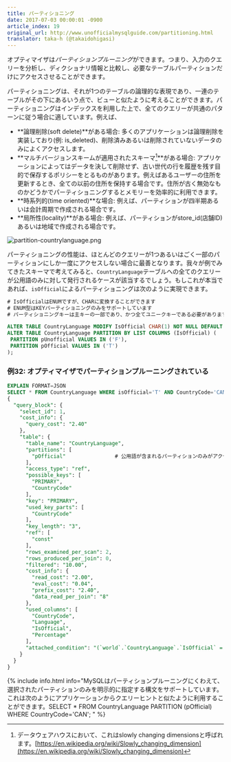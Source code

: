 ```yaml
---
title: パーティショニング
date: 2017-07-03 00:00:01 -0900
article_index: 19
original_url: http://www.unofficialmysqlguide.com/partitioning.html
translator: taka-h (@takaidohigasi)
---
```


オプティマイザは*パーティションプルーニング*ができます。つまり、入力のクエリーを分析し、ディクショナリ情報と比較し、必要なテーブルパーティションだけにアクセスさせることができます。

パーティショニングは、それが1つのテーブルの論理的な表現であり、一連のテーブルがその下にあるいう点で、ビューと似たように考えることができます。パーティショニングはインデックスを利用した上で、全てのクエリーが共通のパターンに従う場合に適しています。例えば、

* **論理削除(soft delete)**がある場合: 多くのアプリケーションは論理削除を実装しており(例: is\_deleted)、削除済みあるいは削除されていないデータのみによくアクセスします。
* **マルチバージョンスキームが適用されたスキーマ[^1]**がある場合:  アプリケーションによってはデータを決して削除せず、古い世代の行を履歴を残す目的で保存するポリシーをとるものがあります。例えばあるユーザーの住所を更新するとき、全ての以前の住所を保持する場合です。住所が古く無効なものかどうかでパーティショニングするとメモリーを効率的に利用できます。
* **時系列的(time oriented)**な場合: 例えば、パーティションが四半期あるいは会計周期で作成される場合です。
* **局所性(locality)**がある場合: 例えば、パーティションがstore\_id(店舗ID)あるいは地域で作成される場合です。

![partition-countrylanguage.png](http://www.unofficialmysqlguide.com/_images/partition-countrylanguage.png)

パーティショニングの性能は、ほとんどのクエリーが1つあるいはごく一部のパーティションにしか一度にアクセスしない場合に最善となります。我々が例でみてきたスキーマで考えてみると、`CountryLanguage`テーブルへの全てのクエリーが公用語のみに対して発行されるケースが該当するでしょう。もしこれが本当であれば、`isOfficial`によるパーティショニングは次のように実現できます。

```sql
# IsOfficialはENUMですが、CHARに変換することができます
# ENUM型はKEYパーティショニングのみをサポートしています
# パーティショニングキーは主キーの一部であり、かつ全てユニークキーである必要があります

ALTER TABLE CountryLanguage MODIFY IsOfficial CHAR(1) NOT NULL DEFAULT 'F', DROP PRIMARY KEY, ADD PRIMARY KEY(CountryCode, Language, IsOfficial);
ALTER TABLE CountryLanguage PARTITION BY LIST COLUMNS (IsOfficial) (
 PARTITION pUnofficial VALUES IN ('F'),
 PARTITION pOfficial VALUES IN ('T')
);
```

### 例32: オプティマイザでパーティションプルーニングされている

```sql
EXPLAIN FORMAT=JSON
SELECT * FROM CountryLanguage WHERE isOfficial='T' AND CountryCode='CAN';
{
  "query_block": {
    "select_id": 1,
    "cost_info": {
      "query_cost": "2.40"
    },
    "table": {
      "table_name": "CountryLanguage",
      "partitions": [ 
        "pOfficial"                # 公用語が含まれるパーティションのみがアクセスされる
      ],
      "access_type": "ref",
      "possible_keys": [
        "PRIMARY",
        "CountryCode"
      ],
      "key": "PRIMARY",
      "used_key_parts": [
        "CountryCode"
      ],
      "key_length": "3",
      "ref": [
        "const"
      ],
      "rows_examined_per_scan": 2,
      "rows_produced_per_join": 0,
      "filtered": "10.00",
      "cost_info": {
        "read_cost": "2.00",
        "eval_cost": "0.04",
        "prefix_cost": "2.40",
        "data_read_per_join": "8"
      },
      "used_columns": [
        "CountryCode",
        "Language",
        "IsOfficial",
        "Percentage"
      ],
      "attached_condition": "(`world`.`CountryLanguage`.`IsOfficial` = 'T')"
    }
  }
}
```

{% include info.html info="MySQLはパーティションプルーニングにくわえて、選択されたパーティションのみを明示的に指定する構文をサポートしています。これは次のようにアプリケーションからクエリーヒントと似たように利用することができます。SELECT * FROM CountryLanguage PARTITION (pOfficial) WHERE CountryCode='CAN'; " %}

[^1]: データウェアハウスにおいて、これはslowly changing dimensionsと呼ばれます。[https://en.wikipedia.org/wiki/Slowly_changing_dimension](https://en.wikipedia.org/wiki/Slowly_changing_dimension)
